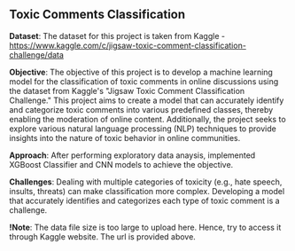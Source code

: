 ## Toxic Comments Classification

**Dataset**: The dataset for this project is taken from Kaggle - https://www.kaggle.com/c/jigsaw-toxic-comment-classification-challenge/data

**Objective**: 
The objective of this project is to develop a machine learning model for the classification of toxic comments in online discussions using the dataset from Kaggle's "Jigsaw Toxic Comment Classification Challenge." This project aims to create a model that can accurately identify and categorize toxic comments into various predefined classes, thereby enabling the moderation of online content. Additionally, the project seeks to explore various natural language processing (NLP) techniques to provide insights into the nature of toxic behavior in online communities.

**Approach**:
After performing exploratory data anaysis, implemented XGBoost Classifier and CNN models to achieve the objective.

**Challenges**:
Dealing with multiple categories of toxicity (e.g., hate speech, insults, threats) can make classification more complex. Developing a model that accurately identifies and categorizes each type of toxic comment is a challenge.

**!Note**:
The data file size is too large to upload here. Hence, try to access it through Kaggle website. The url is provided above.

